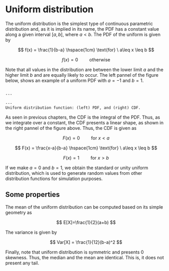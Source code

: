 
# Uniform distribution

The uniform distribution is the simplest type of continuous parametric distribution and, as it is implied in its name, the PDF has a constant value along a given interval $[a,b]$, where $a < b$. The PDF of the uniform is given by

$$
f(x) = \frac{1}{b-a}   \hspace{1cm}   \text{for} \ a\leq x \leq b
$$

$$
f(x) = 0  \hspace{1cm} \text{otherwise}
$$

Note that all values in the distribution are between the lower limit $a$ and the higher limit $b$ and are equally likely to occur. The left pannel of the figure below, shows an example of a uniform PDF with $a=-1$ and $b=1$.

```{figure} https://files.mude.citg.tudelft.nl/uniform.png

---

---
Uniform distribution function: (left) PDF, and (right) CDF.
```
As seen in previous chapters, the CDF is the integral of the PDF. Thus, as we integrate over a constant, the CDF presents a linear shape, as shown in the right pannel of the figure above. Thus, the CDF is given as

$$
F(x) = 0   \hspace{1cm}   \text{for} \ x<a
$$

$$
F(x) = \frac{x-a}{b-a}   \hspace{1cm}   \text{for} \ a\leq x \leq b
$$

$$
F(x) = 1  \hspace{1cm} \text{for} \ x>b
$$

If we make $a=0$ and $b=1$, we obtain the standard or unity uniform distribution, which is used to generate random values from other distribution functions for simulation purposes.

## Some properties

The mean of the uniform distribution can be computed based on its simple geometry as

$$
E[X]=\frac{1}{2}(a+b)
$$

The variance is given by

$$
Var[X] = \frac{1}{12}(b-a)^2
$$

Finally, note that uniform distribution is symmetric and presents 0 skewness. Thus, the median and the mean are identical. This is, it does not present any tail.